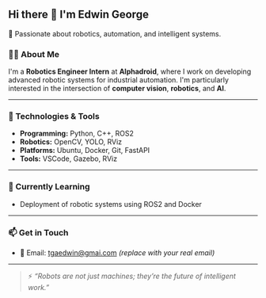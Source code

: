 ## Hi there 👋 I'm Edwin George

🚀 Passionate about robotics, automation, and intelligent systems.

### 👨‍💻 About Me

I'm a **Robotics Engineer Intern** at **Alphadroid**, where I work on developing advanced robotic systems for industrial automation. I'm particularly interested in the intersection of **computer vision**, **robotics**, and **AI**.


---

### 🔧 Technologies & Tools

- **Programming:** Python, C++, ROS2  
- **Robotics:** OpenCV, YOLO, RViz  
- **Platforms:** Ubuntu, Docker, Git, FastAPI  
- **Tools:** VSCode, Gazebo, RViz

---

### 🌱 Currently Learning

- Deployment of robotic systems using ROS2 and Docker  

---

### 📫 Get in Touch

- 📧 Email: tgaedwin@gmai.com *(replace with your real email)*  


---

> ⚡ *“Robots are not just machines; they’re the future of intelligent work.”*
